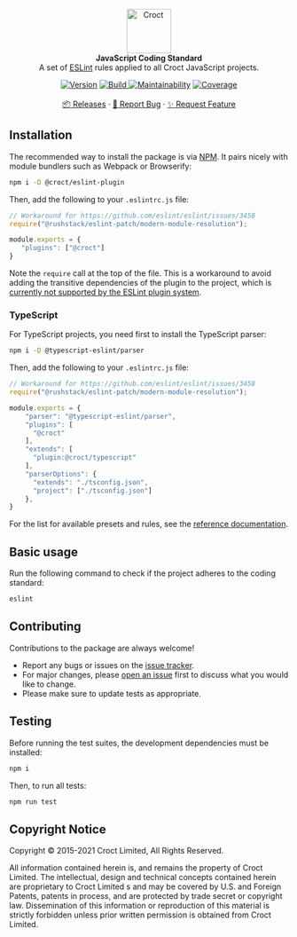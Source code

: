 <p align="center">
    <a href="https://croct.com">
        <img src="https://cdn.croct.io/brand/logo/repo-icon-green.svg" alt="Croct" height="80"/>
    </a>
    <br />
    <strong>JavaScript Coding Standard</strong>
    <br />
    A set of <a href="https://eslint.org/">ESLint</a> rules applied to all Croct JavaScript projects.
</p>
<p align="center">
    <a href="https://www.npmjs.com/package/@croct/eslint-plugin"><img alt="Version" src="https://img.shields.io/npm/v/@croct/eslint-plugin"/></a>
    <a href="https://github.com/croct-tech/coding-standard-js/actions/workflows/branch-validations.yaml">
        <img alt="Build" src="https://github.com/croct-tech/coding-standard-js/actions/workflows/branch-validations.yaml/badge.svg" />
    </a>
    <a href="https://codeclimate.com/repos/620292a0376562495b002392/maintainability"><img alt="Maintainability" src="https://api.codeclimate.com/v1/badges/c1fe99959c642f53697b/maintainability" /></a>
    <a href="https://codeclimate.com/repos/620292a0376562495b002392/test_coverage"><img alt="Coverage" src="https://api.codeclimate.com/v1/badges/c1fe99959c642f53697b/test_coverage" /></a>
    <br />
    <br />
    <a href="https://github.com/croct-tech/coding-standard-js/releases">📦 Releases</a>
    ·
    <a href="https://github.com/croct-tech/coding-standard-js/issues">🐞 Report Bug</a>
    ·
    <a href="https://github.com/croct-tech/coding-standard-js/issues">✨ Request Feature</a>
</p>

## Installation

The recommended way to install the package is via [NPM](https://npmjs.com). It pairs nicely with module bundlers such as
Webpack or Browserify:

```sh
npm i -D @croct/eslint-plugin
```

Then, add the following to your `.eslintrc.js` file:

```js
// Workaround for https://github.com/eslint/eslint/issues/3458
require("@rushstack/eslint-patch/modern-module-resolution");

module.exports = {
   "plugins": ["@croct"]
}
```

Note the `require` call at the top of the file. This is a workaround to avoid adding the transitive dependencies of 
the plugin to the project, which is [currently not supported by the ESLint plugin system](https://github.com/eslint/eslint/issues/3458).

### TypeScript

For TypeScript projects, you need first to install the TypeScript parser:

```sh
npm i -D @typescript-eslint/parser
```

Then, add the following to your `.eslintrc.js` file:

```js
// Workaround for https://github.com/eslint/eslint/issues/3458
require("@rushstack/eslint-patch/modern-module-resolution");

module.exports = {
    "parser": "@typescript-eslint/parser",
    "plugins": [
      "@croct"
    ],
    "extends": [
      "plugin:@croct/typescript"
    ],
    "parserOptions": {
      "extends": "./tsconfig.json",
      "project": ["./tsconfig.json"]
    },
}
```

For the list for available presets and rules, see the [reference documentation](docs/README.md). 

## Basic usage

Run the following command to check if the project adheres to the coding standard:

```sh
eslint
```

## Contributing

Contributions to the package are always welcome!

- Report any bugs or issues on the [issue tracker](https://github.com/croct-tech/coding-standard-js/issues).
- For major changes, please [open an issue](https://github.com/croct-tech/coding-standard-js/issues) first to discuss what you would like to change.
- Please make sure to update tests as appropriate.

## Testing

Before running the test suites, the development dependencies must be installed:

```sh
npm i
```

Then, to run all tests:

```sh
npm run test
```

## Copyright Notice

Copyright © 2015-2021 Croct Limited, All Rights Reserved.

All information contained herein is, and remains the property of Croct Limited. The intellectual, design and technical concepts contained herein are proprietary to Croct Limited s and may be covered by U.S. and Foreign Patents, patents in process, and are protected by trade secret or copyright law. Dissemination of this information or reproduction of this material is strictly forbidden unless prior written permission is obtained from Croct Limited.
